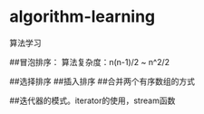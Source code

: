 # algorithm-learning
算法学习

##冒泡排序：
算法复杂度：n(n-1)/2 ~ n^2/2

##选择排序
##插入排序
##合并两个有序数组的方式

##迭代器的模式。iterator的使用，stream函数